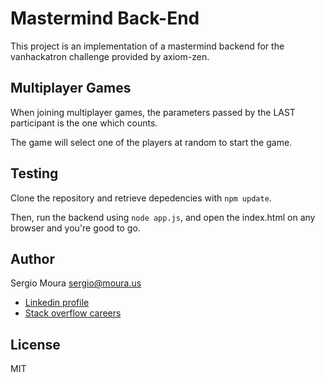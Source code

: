 Mastermind Back-End
=================

This project is an implementation of a mastermind backend for the vanhackatron challenge provided by axiom-zen.


Multiplayer Games
----------------

When joining multiplayer games, the parameters passed by the LAST participant is the one which counts.

The game will select one of the players at random to start the game.


Testing
------

Clone the repository and retrieve depedencies with `npm update`.

Then, run the backend using `node app.js`, and open the index.html on any browser and you're good to go.


Author
-----
Sergio Moura <sergio@moura.us>

* [Linkedin profile](https://linkedin.com/in/luissergiomoura)
* [Stack overflow careers](http://careers.stackoverflow.com/lsmoura)

License
-------

MIT